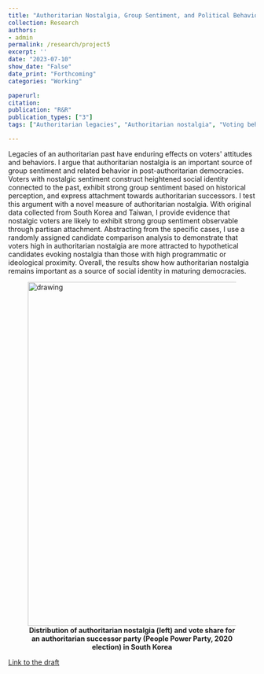```yaml
---
title: "Authoritarian Nostalgia, Group Sentiment, and Political Behavior"
collection: Research
authors: 
- admin
permalink: /research/project5
excerpt: ''
date: "2023-07-10"
show_date: "False"
date_print: "Forthcoming"
categories: "Working"

paperurl: 
citation:
publication: "R&R"
publication_types: ["3"]
tags: ["Authoritarian legacies", "Authoritarian nostalgia", "Voting behavior", "Social identity"]

---
```


Legacies of an authoritarian past have enduring effects on voters' attitudes and behaviors. I argue that authoritarian nostalgia is an important source of group sentiment and related behavior in post-authoritarian democracies. Voters with nostalgic sentiment construct heightened social identity connected to the past, exhibit strong group sentiment based on historical perception, and express attachment towards authoritarian successors. I test this argument with a novel measure of authoritarian nostalgia. With original data collected from South Korea and Taiwan, I provide evidence that nostalgic voters are likely to exhibit strong group sentiment observable through partisan attachment. Abstracting from the specific cases, I use a randomly assigned candidate comparison analysis to demonstrate that voters high in authoritarian nostalgia are more attracted to hypothetical candidates evoking nostalgia than those with high programmatic or ideological proximity. Overall, the results show how authoritarian nostalgia remains important as a source of social identity in maturing democracies.

<figure>
  <img src="/dataviz/mapgrid.png" alt="drawing" width="700"/>
<figcaption align = "center"><b>Distribution of authoritarian nostalgia (left) and vote share for an authoritarian successor party (People Power Party, 2020 election) in South Korea</b></figcaption>
</figure>

[Link to the draft](https://www.dropbox.com/s/f2jqnlobuey8flk/Voting%20for%20Nostalgia.pdf?dl=0)

<!-- Google tag (gtag.js) -->
<script async src="https://www.googletagmanager.com/gtag/js?id=G-JR2KMVED04"></script>
<script>
  window.dataLayer = window.dataLayer || [];
  function gtag(){dataLayer.push(arguments);}
  gtag('js', new Date());

  gtag('config', 'G-JR2KMVED04');
</script>

